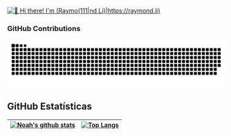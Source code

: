 
[<img src="./intro.gif" alt="👋 Hi there! I'm (Raymo(111|nd Li)|https://raymond.li)" title="👋 Hi there! I'm (Raymo(111|nd Li)|https://raymond.li)"/>](https://raymond.li/)
<!-- ## Programmer -->

<!-- ### Contact me -->

### GitHub Contributions

![github-contribution-grid-snake](https://raw.githubusercontent.com/upupnoah/upupnoah/output/github-snake.svg)

## GitHub Estatísticas

| [![Noah's github stats](https://github-readme-stats.vercel.app/api?username=upupnoah&show_icons=true&theme=merko&hide_border=true)](https://github.com/upupnoah)  |[![Top Langs](https://github-readme-stats.vercel.app/api/top-langs/?username=upupnoah&layout=compact&theme=merko&hide_border=true&hide=css,html,ruby)](https://github.com/upupnoah)|
| ------------- | ------------- |

<!-- &show_icons=true&include_all_commits=true&theme=buefy&hide_border=true -->
<!-- <p align="left">
  <a href="https://github.com/upupnoah">
    <img  src="https://skillicons.dev/icons?i=rust,go,ts,py,solidity,cpp,c,ruby,git,github,gitlab,docker,k8s,vscode,linux,mysql,mongodb,postgres,redis,rocket,twitter,discord&perline=" />
  </a>
</p> -->

